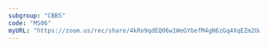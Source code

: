 ```yaml
---
subgroup: "CBBS"
code: "MS06"
myURL: "https://zoom.us/rec/share/4kRo9qdEQ06w1WeGYbefM4gN6zGq4XqEZm2Uw5-jey8iyekK85cYH5tcklpI8H9B.Onl1L3oh4KYYT3-_"
---
```

